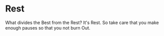 # Rest

What divides the Best from the Rest?
It's Rest.
So take care that you make enough pauses so that you not burn Out.
